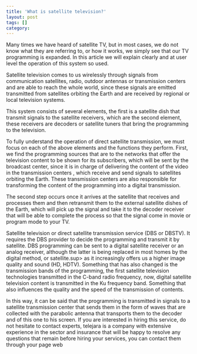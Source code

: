```yaml
---
title: 'What is satellite television?'
layout: post
tags: []
category: 
---
```

Many times we have heard of satellite TV, but in most cases, we do not know what they are referring to, or how it works, we simply see that our TV programming is expanded. In this article we will explain clearly and at user level the operation of this system so used.

Satellite television comes to us wirelessly through signals from communication satellites, radio, outdoor antennas or transmission centers and are able to reach the whole world, since these signals are emitted transmitted from satellites orbiting the Earth and are received by regional or local television systems.

This system consists of several elements, the first is a satellite dish that transmit signals to the satellite receivers, which are the second element, these receivers are decoders or satellite tuners that bring the programming to the television.

To fully understand the operation of direct satellite transmission, we must focus on each of the above elements and the functions they perform. First, we find the programming sources that are to the networks that offer the television content to be shown for its subscribers, which will be sent by the broadcast center, since it is in charge of delivering the content of the video in the transmission centers , which receive and send signals to satellites orbiting the Earth. These transmission centers are also responsible for transforming the content of the programming into a digital transmission.

The second step occurs once it arrives at the satellite that receives and processes them and then retransmit them to the external satellite dishes of the Earth, which will pick up the signal and take it to the decoder receiver that will be able to complete the process so that the signal come in movie or program mode to your TV.

Satellite television or direct satellite transmission service (DBS or DBSTV). It requires the DBS provider to decide the programming and transmit it by satellite. DBS programming can be sent to a digital satellite receiver or an analog receiver, although the latter is being replaced in most homes by the digital method, or satellite.sup> as it increasingly offers us a higher image quality and sound (HD, HDTV). Something that has also changed is the transmission bands of the programming, the first satellite television technologies transmitted in the C-band radio frequency, now, digital satellite television content is transmitted in the Ku frequency band. Something that also influences the quality and the speed of the transmission of contents.


In this way, it can be said that the programming is transmitted in signals to a satellite transmission center that sends them in the form of waves that are collected with the parabolic antenna that transports them to the decoder and of this one to his screen. If you are interested in hiring this service, do not hesitate to contact experts, telejara is a company with extensive experience in the sector and insurance that will be happy to resolve any questions that remain before hiring your services, you can contact them through your page web  